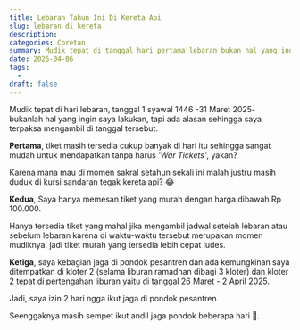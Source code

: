 ```yaml
---
title: Lebaran Tahun Ini Di Kereta Api
slug: lebaran di kereta
description: 
categories: Coretan
summary: Mudik tepat di tanggal hari pertama lebaran bukan hal yang ingin saya lakukan, tapi ada alasan sehingga saya terpaksa mengambil di tanggal tersebut. Salah satunya tidak perlu war ticket.    
date: 2025-04-06
tags:
  -
draft: false
---
```


Mudik tepat di hari lebaran, tanggal 1 syawal 1446 -31 Maret 2025- bukanlah hal yang ingin saya lakukan, tapi ada alasan sehingga saya terpaksa mengambil di tanggal tersebut.

**Pertama**, tiket masih tersedia cukup banyak di hari itu sehingga sangat mudah untuk mendapatkan tanpa harus *'War Tickets'*, yakan? 

Karena mana mau di momen sakral setahun sekali ini malah justru masih duduk di kursi sandaran tegak kereta api? 😂

**Kedua**, Saya hanya memesan tiket yang murah dengan harga dibawah Rp 100.000.

Hanya tersedia tiket yang mahal jika mengambil jadwal setelah lebaran atau sebelum lebaran karena di waktu-waktu tersebut merupakan momen mudiknya, jadi tiket murah yang tersedia lebih cepat ludes.

**Ketiga**, saya kebagian jaga di pondok pesantren dan ada kemungkinan saya ditempatkan di kloter 2 (selama liburan ramadhan dibagi 3 kloter) dan kloter 2 tepat di pertengahan liburan yaitu di tanggal 26 Maret - 2 April 2025.

Jadi, saya izin 2 hari ngga ikut jaga di pondok pesantren.

Seenggaknya masih sempet ikut andil jaga pondok beberapa hari 🙂.
